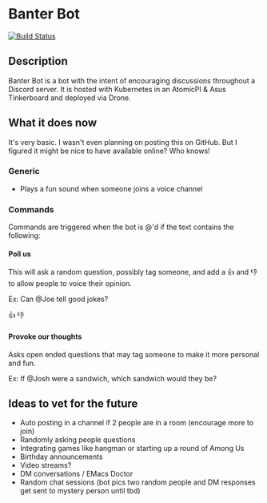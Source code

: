 # Banter Bot

[![Build Status](https://gh-drone.nathaniallubitz.com/api/badges/natel97/banter-bot/status.svg)](https://gh-drone.nathaniallubitz.com/natel97/banter-bot)

## Description

Banter Bot is a bot with the intent of encouraging discussions throughout a Discord server. It is hosted with Kubernetes in an AtomicPI & Asus Tinkerboard and deployed via Drone.

## What it does now

It's very basic. I wasn't even planning on posting this on GitHub. But I figured it might be nice to have available online? Who knows!

### Generic

- Plays a fun sound when someone joins a voice channel

### Commands

Commands are triggered when the bot is @'d if the text contains the following:

#### Poll us

This will ask a random question, possibly tag someone, and add a 👍 and 👎 to allow people to voice their opinion.

Ex: Can @Joe tell good jokes?

👍 👎

#### Provoke our thoughts

Asks open ended questions that may tag someone to make it more personal and fun.

Ex: If @Josh were a sandwich, which sandwich would they be?

## Ideas to vet for the future

- Auto posting in a channel if 2 people are in a room (encourage more to join)
- Randomly asking people questions
- Integrating games like hangman or starting up a round of Among Us
- Birthday announcements
- Video streams?
- DM conversations / EMacs Doctor
- Random chat sessions (bot pics two random people and DM responses get sent to mystery person until tbd)
